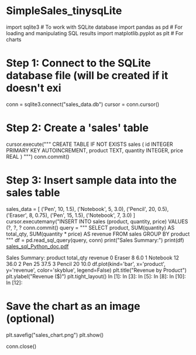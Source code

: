 # SimpleSales_tinysqLite
import sqlite3         # To work with SQLite database
 import pandas as pd    # For loading and manipulating SQL results
 import matplotlib.pyplot as plt  # For charts
 # Step 1: Connect to the SQLite database file (will be created if it doesn't exi
 conn = sqlite3.connect("sales_data.db")
 cursor = conn.cursor()
 # Step 2: Create a 'sales' table
 cursor.execute("""
 CREATE TABLE IF NOT EXISTS sales (
    id INTEGER PRIMARY KEY AUTOINCREMENT,
    product TEXT,
    quantity INTEGER,
    price REAL
 )
 """)
 conn.commit()
 # Step 3: Insert sample data into the sales table
 sales_data = [
    ('Pen', 10, 1.5),
    ('Notebook', 5, 3.0),
    ('Pencil', 20, 0.5),
    ('Eraser', 8, 0.75),
    ('Pen', 15, 1.5),
    ('Notebook', 7, 3.0)
 ]
 cursor.executemany("INSERT INTO sales (product, quantity, price) VALUES (?, ?, ?
 conn.commit()
 query = """
 SELECT 
    product, 
    SUM(quantity) AS total_qty, 
    SUM(quantity * price) AS revenue
 FROM sales
 GROUP BY product
 """
 df = pd.read_sql_query(query, conn)
 print("Sales Summary:")
 print(df)
 [sales_sql_Python_doc.pdf](https://github.com/user-attachments/files/19811870/sales_sql_Python_doc.pdf)

 Sales Summary:
    product  total_qty  revenue
 0    Eraser          8      6.0
 1  Notebook         12     36.0
 2       Pen         25     37.5
 3    Pencil         20     10.0
 df.plot(kind='bar', x='product', y='revenue', color='skyblue', legend=False)
 plt.title("Revenue by Product")
 plt.ylabel("Revenue ($)")
 plt.tight_layout()
 In [1]:
 In [3]:
 In [5]:
 In [8]:
 In [10]:
 In [12]:
 
 # Save the chart as an image (optional)
 plt.savefig("sales_chart.png")
 plt.show()
 
 conn.close()
 
